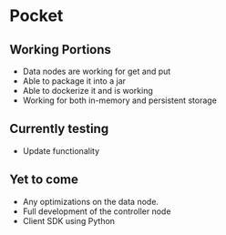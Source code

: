 # Pocket

## Working Portions
- Data nodes are working for get and put
- Able to package it into a jar
- Able to dockerize it and is working
- Working for both in-memory and persistent storage

## Currently testing
- Update functionality

## Yet to come
- Any optimizations on the data node.
- Full development of the controller node
- Client SDK using Python